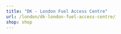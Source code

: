 ```yaml
---
title: "DK - London Fuel Access Centre"
url: /london/dk-london-fuel-access-centre/
shop: shop
---
```


